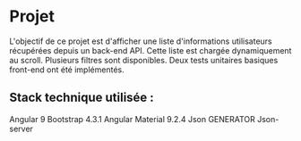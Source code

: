 # Projet
L'objectif de ce projet est d'afficher une liste d'informations utilisateurs récupérées depuis un back-end API.
Cette liste est chargée dynamiquement au scroll.
Plusieurs filtres sont disponibles.
Deux tests unitaires basiques front-end ont été implémentés.

## Stack technique utilisée :
Angular 9
Bootstrap 4.3.1
Angular Material 9.2.4
Json GENERATOR
Json-server